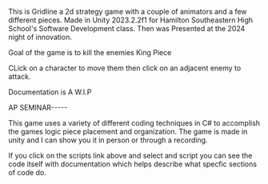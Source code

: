 This is Gridline a 2d strategy game with a couple of animators and a few different pieces. Made in Unity 2023.2.2f1 for Hamilton Southeastern High School's Software Development class. Then was Presented at the 2024 night of innovation.

Goal of the game is to kill the enemies King Piece

CLick on a character to move them then click on an adjacent enemy to attack.

Documentation is A W.I.P

AP SEMINAR-----

This game uses a variety of different coding techniques in C# to accomplish the games logic piece placement and organization. The game is made in unity and I can show you it in person or through a recording. 

If you click on the scripts link above and select and script you can see the code itself with documentation which helps describe what specfic sections of code do.
